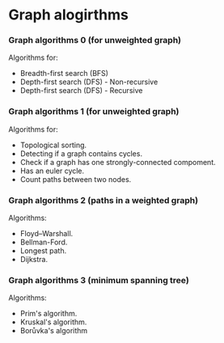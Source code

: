 # Graph alogirthms

<h3>Graph algorithms 0 (for unweighted graph)</h3>
 Algorithms for:
 
 
 - Breadth-first search (BFS) 
 - Depth-first search (DFS) - Non-recursive
 - Depth-first search (DFS) - Recursive

<h3>Graph algorithms 1 (for unweighted graph)</h3>
 Algorithms for:
 
 
 - Topological sorting.
 - Detecting if a graph contains cycles.
 - 	Check if a graph has one strongly-connected compoment.
 -  Has an euler cycle.
 - Count paths between two nodes.
 
<h3>Graph algorithms 2 (paths in a weighted graph)</h3>
 Algorithms:
 

 - Floyd–Warshall.
 - 	Bellman-Ford.
 -  Longest path.
 -  Dijkstra.
 
<h3>Graph algorithms 3 (minimum spanning tree)</h3>
 Algorithms:
 
 - Prim's algorithm.
 - Kruskal's algorithm.
 - Borůvka's algorithm
